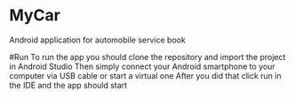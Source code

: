 # MyCar
Android application for automobile service book

#Run
To run the app you should clone the repository and import the project in Android Studio
Then simply connect your Android smartphone to your computer via USB cable or start a virtual one
After you did that click run in the IDE and the app should start

